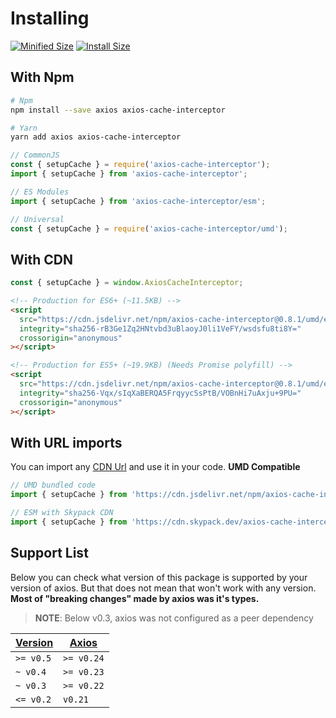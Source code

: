 # Installing

<a href="https://bundlephobia.com/package/axios-cache-interceptor@latest"
    ><img
      src="https://img.shields.io/bundlephobia/minzip/axios-cache-interceptor/latest?style=flat"
      target="_blank"
      alt="Minified Size"
  /></a> <a href="https://packagephobia.com/result?p=axios-cache-interceptor@latest"
    ><img
      src="https://packagephobia.com/badge?p=axios-cache-interceptor@latest"
      target="_blank"
      alt="Install Size"
  /></a>

## With Npm

```sh
# Npm
npm install --save axios axios-cache-interceptor

# Yarn
yarn add axios axios-cache-interceptor
```

```js
// CommonJS
const { setupCache } = require('axios-cache-interceptor');
import { setupCache } from 'axios-cache-interceptor';

// ES Modules
import { setupCache } from 'axios-cache-interceptor/esm';

// Universal
const { setupCache } = require('axios-cache-interceptor/umd');
```

## With CDN

```js
const { setupCache } = window.AxiosCacheInterceptor;
```

```html
<!-- Production for ES6+ (~11.5KB) -->
<script
  src="https://cdn.jsdelivr.net/npm/axios-cache-interceptor@0.8.1/umd/es6.min.js"
  integrity="sha256-rB3Ge1Zq2HNtvbd3uBlaoyJ0li1VeFY/wsdsfu8ti8Y="
  crossorigin="anonymous"
></script>

<!-- Production for ES5+ (~19.9KB) (Needs Promise polyfill) -->
<script
  src="https://cdn.jsdelivr.net/npm/axios-cache-interceptor@0.8.1/umd/es5.min.js"
  integrity="sha256-Vqx/sIqXaBERQA5FrqyycSsPtB/VOBnHi7uAxju+9PU="
  crossorigin="anonymous"
></script>
```

## With URL imports

You can import any [CDN Url](#with-cdns) and use it in your code. **UMD Compatible**

```js
// UMD bundled code
import { setupCache } from 'https://cdn.jsdelivr.net/npm/axios-cache-interceptor@0.8.1/umd/es6.min.js';

// ESM with Skypack CDN
import { setupCache } from 'https://cdn.skypack.dev/axios-cache-interceptor@0.8.1';
```

## Support List

Below you can check what version of this package is supported by your version of axios.
But that does not mean that won't work with any version. **Most of "breaking changes" made
by axios was it's types.**

> **NOTE**: Below v0.3, axios was not configured as a peer dependency

| [Version](https://github.com/arthurfiorette/axios-cache-interceptor/releases) | [Axios](https://github.com/axios/axios/releases) |
| ----------------------------------------------------------------------------- | ------------------------------------------------ |
| `>= v0.5`                                                                     | `>= v0.24`                                       |
| `~ v0.4`                                                                      | `>= v0.23`                                       |
| `~ v0.3`                                                                      | `>= v0.22`                                       |
| `<= v0.2`                                                                     | `v0.21`                                          |
